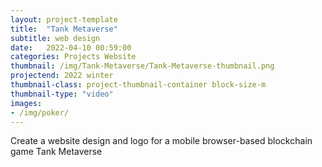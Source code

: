 ```yaml
---
layout: project-template
title:  "Tank Metaverse"
subtitle: web design
date:   2022-04-10 00:59:00
categories: Projects Website
thumbnail: /img/Tank-Metaverse/Tank-Metaverse-thumbnail.png
projectend: 2022 winter
thumbnail-class: project-thumbnail-container block-size-m
thumbnail-type: "video"
images:
- /img/poker/
---
```


Create a website design and logo for a mobile browser-based blockchain game Tank Metaverse